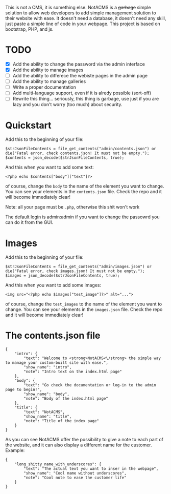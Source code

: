  This is not a CMS, it is something else.
 NotACMS is a ~~garbage~~ simple solution to allow web developers to add simple management solution to their website with ease. It doesn't need a database, it doesn't need any skill, just paste a simple line of code in your webpage.
 This project is based on bootstrap, PHP, and js.
# TODO
- [x] Add the ability to change the password via the admin interface
- [X] Add the ability to manage images
- [ ] Add the ability to differece the webiste pages in the admin page
- [ ] Add the ability to manage galleries
- [ ] Write a proper documentation
- [ ] Add multi-language support, even if it is alredy possible (sort-off)
- [ ] Rewrite this thing... seriously, this thing is garbage, use just if you are lazy and you don't worry (too much) about security.
# Quickstart
Add this to the beginning of your file:
``` 
$strJsonFileContents = file_get_contents("admin/contents.json") or die("Fatal error, check contents.json! It must not be empty.");
$contents = json_decode($strJsonFileContents, true); 
```
And this when you want to add some text:
```
<?php echo $contents["body"]["text"]?>
```
of course, change the `body` to the name of the element you want to change. You can see your elements in the `contents.json` file.
Check the repo and it will become immediately clear!

Note: all your page must be `.php`, otherwise this shit won't work

The default login is admin:admin if you want to change the passowrd you can do it from the GUI.

# Images
Add this to the beginning of your file:
``` 
$strJsonFileContents = file_get_contents("admin/images.json") or die("Fatal error, check images.json! It must not be empty.");
$images = json_decode($strJsonFileContents, true); 
```
And this when you want to add some images:
```
<img src="<?php echo $images["test_image"]?>" alt="...">
```
of course, change the `test_images` to the name of the element you want to change. You can see your elements in the `images.json` file.
Check the repo and it will become immediately clear!

# The contents.json file
```
{
    "intro": {
        "text": "Welcome to <strong>NotACMS<\/strong> the simple way to manage your custom-built site with ease.",
        "show_name": "intro",
        "note": "Intro text on the index.html page"
    },
    "body": {
        "text": "Go check the documentation or log-in to the admin page to begin!",
        "show_name": "body",
        "note": "Body of the index.html page"
    },
    "title": {
        "text": "NotACMS",
        "show_name": "title",
        "note": "Title of the index page"
    }
}
```
As you can see NotACMS offer the possibility  to give a note to each part of the website, and it can also display a different name for the customer.
Example:
```
{
    "long_shitty_name_with_underscores": {
        "text": "The actual text you want to inser in the webpage",
        "show_name": "Cool name without underscores",
        "note": "Cool note to ease the customer life"
    }
}
```
